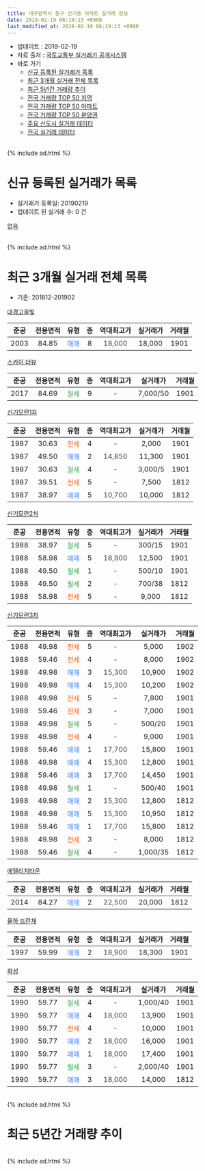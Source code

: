 ```yaml
---
title: 대구광역시 동구 신기동 아파트 실거래 정보
date: 2019-02-19 06:19:13 +0900
last_modified_at: 2019-02-19 06:19:13 +0900
---
```


* 업데이트 : 2019-02-19
* 자료 출처 : [국토교통부 실거래가 공개시스템](http://rt.molit.go.kr)
* 바로 가기
    * [신규 등록된 실거래가 목록](#신규-등록된-실거래가-목록)
    * [최근 3개월 실거래 전체 목록](#최근-3개월-실거래-전체-목록)
    * [최근 5년간 거래량 추이](#최근-5년간-거래량-추이)
    * [전국 거래량 TOP 50 지역](https://inasie.github.io/apt-trade-info/최근-3개월-전국에서-가장-거래가-많이-발생한-지역)
    * [전국 거래량 TOP 50 아파트](https://inasie.github.io/apt-trade-info/최근-3개월-전국에서-가장-거래가-많이-발생한-아파트)
    * [전국 거래량 TOP 50 분양권](https://inasie.github.io/apt-trade-info/최근-3개월-전국에서-가장-거래가-많이-발생한-분양권)
    * [주요 신도시 실거래 데이터](https://inasie.github.io/apt-trade-info/주요-신도시)
    * [전국 실거래 데이터](https://inasie.github.io/apt-trade-info/전국)
<br>
{% include ad.html %}
<br>

# 신규 등록된 실거래가 목록
* 실거래가 등록일: 20190219
* 업데이트 된 실거래 수: 0 건

없음

<br>
{% include ad.html %}
<br>

# 최근 3개월 실거래 전체 목록
* 기준: 201812-201902


[대경고을빛](https://search.naver.com/search.naver?query=%EB%8C%80%EA%B5%AC%EA%B4%91%EC%97%AD%EC%8B%9C+%EB%8F%99%EA%B5%AC+%EC%8B%A0%EA%B8%B0%EB%8F%99+%EB%8C%80%EA%B2%BD%EA%B3%A0%EC%9D%84%EB%B9%9B)

|준공|전용면적|유형|층|역대최고가|실거래가|거래월|
|:---:|:---:|:---:|:---:|:---:|:---:|:---:|
|2003|84.85|<span style="color:#4285f3">매매</span>|8|<span style="color:#444444">18,000</span>|18,000|1901|

[스카이 더뷰](https://search.naver.com/search.naver?query=%EB%8C%80%EA%B5%AC%EA%B4%91%EC%97%AD%EC%8B%9C+%EB%8F%99%EA%B5%AC+%EC%8B%A0%EA%B8%B0%EB%8F%99+%EC%8A%A4%EC%B9%B4%EC%9D%B4+%EB%8D%94%EB%B7%B0)

|준공|전용면적|유형|층|역대최고가|실거래가|거래월|
|:---:|:---:|:---:|:---:|:---:|:---:|:---:|
|2017|84.69|<span style="color:#34a853">월세</span>|9|<span style="color:#444444">-</span>|7,000/50|1901|

[신기모란1차](https://search.naver.com/search.naver?query=%EB%8C%80%EA%B5%AC%EA%B4%91%EC%97%AD%EC%8B%9C+%EB%8F%99%EA%B5%AC+%EC%8B%A0%EA%B8%B0%EB%8F%99+%EC%8B%A0%EA%B8%B0%EB%AA%A8%EB%9E%801%EC%B0%A8)

|준공|전용면적|유형|층|역대최고가|실거래가|거래월|
|:---:|:---:|:---:|:---:|:---:|:---:|:---:|
|1987|30.63|<span style="color:#ff5a00">전세</span>|4|<span style="color:#444444">-</span>|2,000|1901|
|1987|49.50|<span style="color:#4285f3">매매</span>|2|<span style="color:#444444">14,850</span>|11,300|1901|
|1987|30.63|<span style="color:#34a853">월세</span>|4|<span style="color:#444444">-</span>|3,000/5|1901|
|1987|39.51|<span style="color:#ff5a00">전세</span>|5|<span style="color:#444444">-</span>|7,500|1812|
|1987|38.97|<span style="color:#4285f3">매매</span>|5|<span style="color:#444444">10,700</span>|10,000|1812|

[신기모란2차](https://search.naver.com/search.naver?query=%EB%8C%80%EA%B5%AC%EA%B4%91%EC%97%AD%EC%8B%9C+%EB%8F%99%EA%B5%AC+%EC%8B%A0%EA%B8%B0%EB%8F%99+%EC%8B%A0%EA%B8%B0%EB%AA%A8%EB%9E%802%EC%B0%A8)

|준공|전용면적|유형|층|역대최고가|실거래가|거래월|
|:---:|:---:|:---:|:---:|:---:|:---:|:---:|
|1988|38.97|<span style="color:#34a853">월세</span>|5|<span style="color:#444444">-</span>|300/15|1901|
|1988|58.98|<span style="color:#4285f3">매매</span>|5|<span style="color:#444444">18,900</span>|12,500|1901|
|1988|49.50|<span style="color:#34a853">월세</span>|1|<span style="color:#444444">-</span>|500/10|1901|
|1988|49.50|<span style="color:#34a853">월세</span>|2|<span style="color:#444444">-</span>|700/38|1812|
|1988|58.98|<span style="color:#ff5a00">전세</span>|5|<span style="color:#444444">-</span>|9,000|1812|

[신기모란3차](https://search.naver.com/search.naver?query=%EB%8C%80%EA%B5%AC%EA%B4%91%EC%97%AD%EC%8B%9C+%EB%8F%99%EA%B5%AC+%EC%8B%A0%EA%B8%B0%EB%8F%99+%EC%8B%A0%EA%B8%B0%EB%AA%A8%EB%9E%803%EC%B0%A8)

|준공|전용면적|유형|층|역대최고가|실거래가|거래월|
|:---:|:---:|:---:|:---:|:---:|:---:|:---:|
|1988|49.98|<span style="color:#ff5a00">전세</span>|5|<span style="color:#444444">-</span>|5,000|1902|
|1988|59.46|<span style="color:#ff5a00">전세</span>|4|<span style="color:#444444">-</span>|8,000|1902|
|1988|49.98|<span style="color:#4285f3">매매</span>|3|<span style="color:#444444">15,300</span>|10,900|1902|
|1988|49.98|<span style="color:#4285f3">매매</span>|4|<span style="color:#444444">15,300</span>|10,200|1902|
|1988|49.98|<span style="color:#ff5a00">전세</span>|5|<span style="color:#444444">-</span>|7,800|1901|
|1988|59.46|<span style="color:#ff5a00">전세</span>|3|<span style="color:#444444">-</span>|7,000|1901|
|1988|49.98|<span style="color:#34a853">월세</span>|5|<span style="color:#444444">-</span>|500/20|1901|
|1988|49.98|<span style="color:#ff5a00">전세</span>|4|<span style="color:#444444">-</span>|9,000|1901|
|1988|59.46|<span style="color:#4285f3">매매</span>|1|<span style="color:#444444">17,700</span>|15,800|1901|
|1988|49.98|<span style="color:#4285f3">매매</span>|4|<span style="color:#444444">15,300</span>|12,800|1901|
|1988|59.46|<span style="color:#4285f3">매매</span>|3|<span style="color:#444444">17,700</span>|14,450|1901|
|1988|49.98|<span style="color:#34a853">월세</span>|1|<span style="color:#444444">-</span>|500/40|1901|
|1988|49.98|<span style="color:#4285f3">매매</span>|2|<span style="color:#444444">15,300</span>|12,800|1812|
|1988|49.98|<span style="color:#4285f3">매매</span>|5|<span style="color:#444444">15,300</span>|10,950|1812|
|1988|59.46|<span style="color:#4285f3">매매</span>|1|<span style="color:#444444">17,700</span>|15,800|1812|
|1988|49.98|<span style="color:#ff5a00">전세</span>|3|<span style="color:#444444">-</span>|8,000|1812|
|1988|59.46|<span style="color:#34a853">월세</span>|4|<span style="color:#444444">-</span>|1,000/35|1812|

[에델리치타운](https://search.naver.com/search.naver?query=%EB%8C%80%EA%B5%AC%EA%B4%91%EC%97%AD%EC%8B%9C+%EB%8F%99%EA%B5%AC+%EC%8B%A0%EA%B8%B0%EB%8F%99+%EC%97%90%EB%8D%B8%EB%A6%AC%EC%B9%98%ED%83%80%EC%9A%B4)

|준공|전용면적|유형|층|역대최고가|실거래가|거래월|
|:---:|:---:|:---:|:---:|:---:|:---:|:---:|
|2014|84.27|<span style="color:#4285f3">매매</span>|2|<span style="color:#444444">22,500</span>|20,000|1812|

[율하 뜨란채](https://search.naver.com/search.naver?query=%EB%8C%80%EA%B5%AC%EA%B4%91%EC%97%AD%EC%8B%9C+%EB%8F%99%EA%B5%AC+%EC%8B%A0%EA%B8%B0%EB%8F%99+%EC%9C%A8%ED%95%98+%EB%9C%A8%EB%9E%80%EC%B1%84)

|준공|전용면적|유형|층|역대최고가|실거래가|거래월|
|:---:|:---:|:---:|:---:|:---:|:---:|:---:|
|1997|59.99|<span style="color:#4285f3">매매</span>|2|<span style="color:#444444">18,900</span>|18,300|1901|

[화성](https://search.naver.com/search.naver?query=%EB%8C%80%EA%B5%AC%EA%B4%91%EC%97%AD%EC%8B%9C+%EB%8F%99%EA%B5%AC+%EC%8B%A0%EA%B8%B0%EB%8F%99+%ED%99%94%EC%84%B1)

|준공|전용면적|유형|층|역대최고가|실거래가|거래월|
|:---:|:---:|:---:|:---:|:---:|:---:|:---:|
|1990|59.77|<span style="color:#34a853">월세</span>|4|<span style="color:#444444">-</span>|1,000/40|1901|
|1990|59.77|<span style="color:#4285f3">매매</span>|4|<span style="color:#444444">18,000</span>|13,900|1901|
|1990|59.77|<span style="color:#ff5a00">전세</span>|4|<span style="color:#444444">-</span>|10,000|1901|
|1990|59.77|<span style="color:#4285f3">매매</span>|2|<span style="color:#444444">18,000</span>|16,000|1901|
|1990|59.77|<span style="color:#4285f3">매매</span>|1|<span style="color:#444444">18,000</span>|17,400|1901|
|1990|59.77|<span style="color:#34a853">월세</span>|3|<span style="color:#444444">-</span>|2,000/40|1901|
|1990|59.77|<span style="color:#4285f3">매매</span>|3|<span style="color:#444444">18,000</span>|14,000|1812|


<br>
{% include ad.html %}
<br>

# 최근 5년간 거래량 추이


<div style="width:100%;">
    <canvas id="deal_progress" height="200"></canvas>
</div>

<script>
new Chart(document.getElementById("deal_progress"), {
    type: 'line',
    data: {
        labels: ['201402','201403','201404','201405','201406','201407','201408','201409','201410','201411','201412','201501','201502','201503','201504','201505','201506','201507','201508','201509','201510','201511','201512','201601','201602','201603','201604','201605','201606','201607','201608','201609','201610','201611','201612','201701','201702','201703','201704','201705','201706','201707','201708','201709','201710','201711','201712','201801','201802','201803','201804','201805','201806','201807','201808','201809','201810','201811','201812','201901','201902'],
        datasets: [{
            label: '매매',
            pointRadius: 1,
            data: [21, 18, 14, 17, 15, 19, 18, 14, 30, 9, 10, 17, 23, 28, 13, 17, 17, 22, 23, 11, 24, 18, 20, 9, 7, 8, 6, 12, 8, 10, 9, 11, 12, 5, 20, 12, 15, 12, 10, 10, 17, 11, 5, 9, 12, 16, 9, 9, 10, 10, 5, 6, 6, 7, 8, 7, 12, 10, 6, 10, 2],
            borderColor: "rgba(255, 201, 14, 1)",
            backgroundColor: "rgba(255, 201, 14, 0.5)",
            fill: false,
            lineTension: 0
        },{
            label: '전월세',
            pointRadius: 1,
            data: [15, 11, 6, 4, 16, 8, 7, 9, 16, 8, 7, 4, 10, 15, 7, 11, 8, 5, 11, 8, 19, 7, 13, 8, 10, 11, 12, 5, 8, 8, 11, 6, 11, 5, 7, 14, 12, 12, 10, 6, 11, 13, 8, 7, 9, 13, 9, 9, 5, 7, 12, 16, 13, 5, 9, 12, 13, 13, 5, 13, 2],
            borderColor: "rgba(0, 141, 185, 1)",
            backgroundColor: "rgba(0, 141, 185, 0.5)",
            fill: false,
            lineTension: 0
        }
        ]
    },
    options: {
        responsive: true,
        title: {
            display: false
        },
        tooltips: {
            mode: 'index',
            intersect: false
        },
        hover: {
            mode: 'nearest',
            intersect: true
        },
        scales: {
            xAxes: [{
                display: true,
                scaleLabel: {
                    display: true,
                    labelString: '년/월'
                }
            }],
            yAxes: [{
                display: true,
                ticks: {
                    suggestedMin: 0,
                },
                scaleLabel: {
                    display: true,
                    labelString: '실거래 수'
                }
            }]
        }
    }
});

</script>


<br>
{% include ad.html %}
<br>

